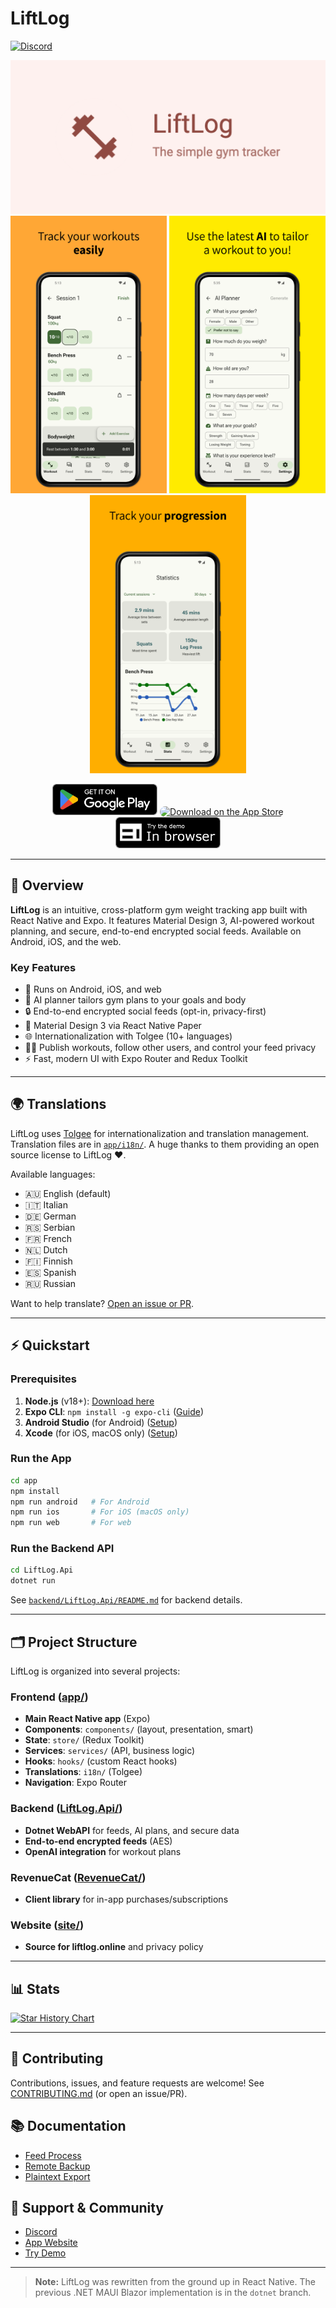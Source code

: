 # LiftLog

[![Discord](https://img.shields.io/discord/1267316682737848330?logo=discord&cacheSeconds=3600)](https://discord.gg/YHhKEnEnFa)

<p align="center">
  <img src="./assets/play_store_feature_graphic.png" alt="LiftLog Play Store Graphic"><br/>
  <img width="250" src="./assets/AppScreens-LiftLog-1719652395579 2/android/Android Phones - 169/01.png" alt="App Screenshot 1">
  <img width="250" src="./assets/AppScreens-LiftLog-1719652395579 2/android/Android Phones - 169/02.png" alt="App Screenshot 2">
  <img width="250" src="./assets/AppScreens-LiftLog-1719652395579 2/android/Android Phones - 169/03.png" alt="App Screenshot 3">
</p>

<p align="center">
  <a href='https://play.google.com/store/apps/details?id=com.limajuice.liftlog&pcampaignid=pcampaignidMKT-Other-global-all-co-prtnr-py-PartBadge-Mar2515-1'><img alt='Get it on Google Play' style="height: 50px;" src='./assets/google-play-badge.png'/></a>
  <a href="https://apps.apple.com/au/app/liftlog/id6467372581?itsct=apps_box_badge&amp;itscg=30200"><img src="https://tools.applemediaservices.com/api/badges/download-on-the-app-store/black/en-us?size=250x83&amp;releaseDate=1696550400" alt="Download on the App Store" style="border-radius: 13px; width: 250px; height: 50px"></a>
  <a href='https://app.liftlog.online'><img alt='Try demo in your browser' style="height: 50px;" src='./assets/web-badge.png'/></a>
</p>

---

## 🚀 Overview

**LiftLog** is an intuitive, cross-platform gym weight tracking app built with React Native and Expo. It features Material Design 3, AI-powered workout planning, and secure, end-to-end encrypted social feeds. Available on Android, iOS, and the web.

### Key Features

- 📱 Runs on Android, iOS, and web
- 🧠 AI planner tailors gym plans to your goals and body
- 🔒 End-to-end encrypted social feeds (opt-in, privacy-first)
- 🎨 Material Design 3 via React Native Paper
- 🌐 Internationalization with Tolgee (10+ languages)
- 🏋️‍♂️ Publish workouts, follow other users, and control your feed privacy
- ⚡ Fast, modern UI with Expo Router and Redux Toolkit

---

## 🌍 Translations

LiftLog uses [Tolgee](https://tolgee.io/) for internationalization and translation management. Translation files are in [`app/i18n/`](./app/i18n/). A huge thanks to them providing an open source license to LiftLog ❤️.

Available languages:

- 🇦🇺 English (default)
- 🇮🇹 Italian
- 🇩🇪 German
- 🇷🇸 Serbian
- 🇫🇷 French
- 🇳🇱 Dutch
- 🇫🇮 Finnish
- 🇪🇸 Spanish
- 🇷🇺 Russian

Want to help translate? [Open an issue or PR](https://github.com/LiamMorrow/LiftLog/issues).

---

## ⚡ Quickstart

### Prerequisites

1. **Node.js** (v18+): [Download here](https://nodejs.org/)
2. **Expo CLI**: `npm install -g expo-cli` ([Guide](https://docs.expo.dev/get-started/set-up-your-environment/))
3. **Android Studio** (for Android) ([Setup](https://reactnative.dev/docs/environment-setup))
4. **Xcode** (for iOS, macOS only) ([Setup](https://reactnative.dev/docs/environment-setup?os=macos&platform=ios))

### Run the App

```bash
cd app
npm install
npm run android   # For Android
npm run ios       # For iOS (macOS only)
npm run web       # For web
```

### Run the Backend API

```bash
cd LiftLog.Api
dotnet run
```

See [`backend/LiftLog.Api/README.md`](./backend/LiftLog.Api/README.md) for backend details.

---

## 🗂️ Project Structure

LiftLog is organized into several projects:

### Frontend ([app/](./app/))

- **Main React Native app** (Expo)
- **Components**: `components/` (layout, presentation, smart)
- **State**: `store/` (Redux Toolkit)
- **Services**: `services/` (API, business logic)
- **Hooks**: `hooks/` (custom React hooks)
- **Translations**: `i18n/` (Tolgee)
- **Navigation**: Expo Router

### Backend ([LiftLog.Api/](./backend/LiftLog.Api/))

- **Dotnet WebAPI** for feeds, AI plans, and secure data
- **End-to-end encrypted feeds** (AES)
- **OpenAI integration** for workout plans

### RevenueCat ([RevenueCat/](./backend/RevenueCat/))

- **Client library** for in-app purchases/subscriptions

### Website ([site/](./site))

- **Source for liftlog.online** and privacy policy

---

## 📊 Stats

[![Star History Chart](https://api.star-history.com/svg?repos=LiamMorrow/LiftLog&type=Date)](https://star-history.com/#LiamMorrow/LiftLog&Date)

---

## 🤝 Contributing

Contributions, issues, and feature requests are welcome! See [CONTRIBUTING.md](./CONTRIBUTING.md) (or open an issue/PR).

## 📚 Documentation

- [Feed Process](./docs/FeedProcess.md)
- [Remote Backup](./docs/RemoteBackup.md)
- [Plaintext Export](./docs/PlaintextExport.md)

## 💬 Support & Community

- [Discord](https://discord.gg/YHhKEnEnFa)
- [App Website](https://liftlog.online)
- [Try Demo](https://app.liftlog.online)

---

> **Note:** LiftLog was rewritten from the ground up in React Native. The previous .NET MAUI Blazor implementation is in the `dotnet` branch.
